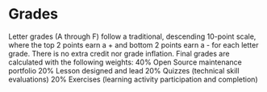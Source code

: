 # Grades
Letter grades (A through F) follow a traditional, descending 10-point scale, where the top 2 points earn a + and bottom 2 points earn a - for each letter grade. There is no extra credit nor grade inflation. Final grades are calculated with the following weights:
40% Open Source maintenance portfolio
20% Lesson designed and lead
20% Quizzes (technical skill evaluations)
20% Exercises (learning activity participation and completion)